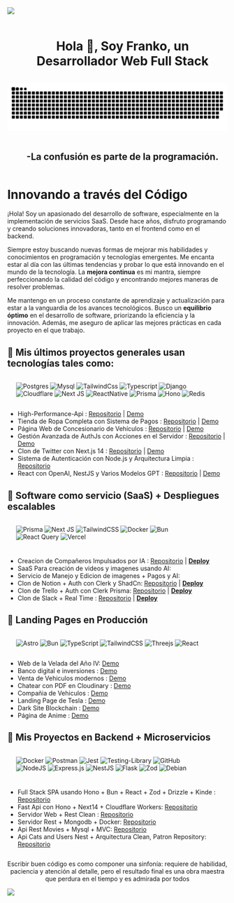 <!--horizontal divider(gradiant)-->
<img src="https://user-images.githubusercontent.com/73097560/115834477-dbab4500-a447-11eb-908a-139a6edaec5c.gif">

<!--h1 without bottom border-->
<div id="user-content-toc">
  <ul align="center">
    <summary><h1 style="display: inline-block">Hola 👋, Soy Franko, un Desarrollador Web Full Stack </h1></summary>
  </ul>
</div>

<!--- snake -->
<div align="center">
  <img  src="/grid-snake.svg"
       alt="snake" /></a>
</div>

<!--h2 without bottom border-->
<div id="user-content-toc">
  <ul align="center">
    <summary><h2 style="display: inline-block">-La confusión es parte de la programación.</h2></summary>
  </ul>
</div>

  <!--Intro start-->

# Innovando a través del Código

¡Hola! Soy un apasionado del desarrollo de software, especialmente en la implementación de servicios SaaS. Desde hace años, disfruto programando y creando soluciones innovadoras, tanto en el frontend como en el backend.

Siempre estoy buscando nuevas formas de mejorar mis habilidades y conocimientos en programación y tecnologías emergentes. Me encanta estar al día con las últimas tendencias y probar lo que está innovando en el mundo de la tecnología. La **mejora continua** es mi mantra, siempre perfeccionando la calidad del código y encontrando mejores maneras de resolver problemas.

Me mantengo en un proceso constante de aprendizaje y actualización para estar a la vanguardia de los avances tecnológicos. Busco un **equilibrio óptimo** en el desarrollo de software, priorizando la eficiencia y la innovación. Además, me aseguro de aplicar las mejores prácticas en cada proyecto en el que trabajo.


## 🐳 Mis últimos proyectos generales usan tecnologías tales como:

<div style="display:flex;padding-left:20px;padding-right:40px;padding-bottom:1px;gap:8px">



![Postgres](https://img.shields.io/badge/postgres-%23316192.svg?style=for-the-badge&logo=postgresql&logoColor=white)
![Mysql](https://img.shields.io/badge/MySQL-00000F?style=for-the-badge&logo=mysql&logoColor=white)
![TailwindCss](https://img.shields.io/badge/Tailwind_CSS-38B2AC?style=for-the-badge&logo=tailwind-css&logoColor=white)
![Typescript](https://img.shields.io/badge/TypeScript-007ACC?style=for-the-badge&logo=typescript&logoColor=white)
![Django](https://img.shields.io/badge/Django-092E20?style=for-the-badge&logo=django&logoColor=white)
![Cloudflare](https://img.shields.io/badge/Cloudflare-F38020?style=for-the-badge&logo=Cloudflare&logoColor=white)
![Next JS](https://img.shields.io/badge/Next-black?style=for-the-badge&logo=next.js&logoColor=white)
![ReactNative](	https://img.shields.io/badge/React_Native-20232A?style=for-the-badge&logo=react&logoColor=61DAFB)
![Prisma](https://img.shields.io/badge/Prisma-3982CE?style=for-the-badge&logo=Prisma&logoColor=white)
![Hono](https://img.shields.io/badge/Hono-F96854?style=for-the-badge&logo=hono&logoColor=white)
![Redis](https://img.shields.io/badge/Redis-%23EF4223.svg?style=for-the-badge&logo=redis&logoColor=white)









</div>

- High-Performance-Api : [Repositorio](https://github.com/Lostovayne/High-Performance-Api) | [Demo](https://api-sooty-eta.vercel.app/)
- Tienda de Ropa Completa con Sistema de Pagos : [Repositorio](https://github.com/Lostovayne/Tienda-de-Ropa-Tesla-Shop-usando-Next-14) | [Demo](https://github.com/Lostovayne/Tienda-de-Ropa-Tesla-Shop-usando-Next-14)
- Página Web de Concesionario de Vehículos : [Repositorio](https://github.com/Lostovayne/Tienda-de-Vehiculos-Next-13-Typescript-y-Tailwind) | [Demo](https://concesionario-de-vehiculos.vercel.app)
- Gestión Avanzada de AuthJs con Acciones en el Servidor : [Repositorio](https://github.com/Lostovayne/Next-Auth-V5-Usando-Next-14-Avanzado) | [Demo](https://github.com/Lostovayne/Next-Auth-V5-Usando-Next-14-Avanzado)
- Clon de Twitter con Next.js 14 : [Repositorio](https://github.com/Lostovayne/Clon-de-Twitter-con-Next-14) | [Demo](https://clon-de-twitter.vercel.app/)
- Sistema de Autenticación con Node.js y Arquitectura Limpia : [Repositorio](https://github.com/Lostovayne/Sistema-de-Autenticacion-usando-Node-Ts-y-Clean-Arquitecture)
- React con OpenAI, NestJS y Varios Modelos GPT : [Repositorio](https://github.com/Lostovayne/React-usando-React-Router-dom-Tailwind-Typescript-e-integraciones-de-Openai-para-modelos) | [Demo](https://react-gpt-weld.vercel.app/)



## 💾 Software como servicio (SaaS) + Despliegues escalables

<div style="display:flex;padding-left:20px;padding-right:40px;padding-bottom:10px;gap:8px" >

![Prisma](https://img.shields.io/badge/Prisma-3982CE?style=for-the-badge&logo=Prisma&logoColor=white)
![Next JS](https://img.shields.io/badge/Next-black?style=for-the-badge&logo=next.js&logoColor=white)
![TailwindCSS](https://img.shields.io/badge/tailwindcss-%2338B2AC.svg?style=for-the-badge&logo=tailwind-css&logoColor=white)
![Docker](https://img.shields.io/badge/docker-%230db7ed.svg?style=for-the-badge&logo=docker&logoColor=white)
![Bun](https://img.shields.io/badge/Bun-%23000000.svg?style=for-the-badge&logo=bun&logoColor=white)
![React Query](https://img.shields.io/badge/-React%20Query-FF4154?style=for-the-badge&logo=react%20query&logoColor=white)
![Vercel](https://img.shields.io/badge/vercel-%23000000.svg?style=for-the-badge&logo=vercel&logoColor=white)

</div>

- Creacion de Compañeros Impulsados por IA : [Repositorio](https://github.com/Lostovayne/SaaS-AI-Companion) | **[Deploy](https://ai-companion-khalest.vercel.app/)**
- SaaS Para creación de videos y imagenes usando AI:
- Servicio de Manejo y Edicion de imagenes + Pagos y AI: 
- Clon de Notion + Auth con Clerk y ShadCn: [Repositorio](https://github.com/Lostovayne/Clon-de-Notion-con-Next14-Tailwind-Typescript) | **[Deploy](https://jotion-dev-nine.vercel.app)**
- Clon de Trello + Auth con Clerk Prisma: [Repositorio](https://github.com/Lostovayne/Clon-de-Trello-Next-14-Tailwind-Typescript-Prisma) | **[Deploy]()**
- Clon de Slack + Real Time : [Repositorio](https://github.com/Lostovayne/build-slack-clone) | **[Deploy]()**


## 📃 Landing Pages en Producción
<div style="display:flex;padding-left:20px;padding-right:40px;padding-bottom:1px;gap:8px">

![Astro](https://img.shields.io/badge/astro-%232C2052.svg?style=for-the-badge&logo=astro&logoColor=white)
![Bun](https://img.shields.io/badge/Bun-%23000000.svg?style=for-the-badge&logo=bun&logoColor=white)
![TypeScript](https://img.shields.io/badge/typescript-%23007ACC.svg?style=for-the-badge&logo=typescript&logoColor=white)
![TailwindCSS](https://img.shields.io/badge/tailwindcss-%2338B2AC.svg?style=for-the-badge&logo=tailwind-css&logoColor=white)
![Threejs](https://img.shields.io/badge/threejs-black?style=for-the-badge&logo=three.js&logoColor=white)
![React](https://img.shields.io/badge/react-%2320232a.svg?style=for-the-badge&logo=react&logoColor=%2361DAFB)
</div>

- Web de la Velada del Año IV: [Demo](https://khalest.cloud)
- Banco digital e inversiones : [Demo](https://cash-bank.pages.dev/)
- Venta de Vehiculos modernos : [Demo](https://github.com/Lostovayne/car-website)
- Chatear con PDF en Cloudinary : [Demo](https://chat-con-pdf-astro.pages.dev/)
- Compañia de Vehiculos : [Demo](https://vcompany.pages.dev/)
- Landing Page de Tesla : [Demo](https://tesladl.pages.dev/)
- Dark Site Blockchain : [Demo]()
- Página de Anime : [Demo](https://anime-next14.vercel.app)


## 🚀 Mis Proyectos en Backend + Microservicios

<div style="display:flex;padding-left:20px;padding-right:40px;padding-bottom:10px;gap:8px" >

![Docker](https://img.shields.io/badge/docker-%230db7ed.svg?style=for-the-badge&logo=docker&logoColor=white)
![Postman](https://img.shields.io/badge/Postman-FF6C37?style=for-the-badge&logo=postman&logoColor=white)
![Jest](https://img.shields.io/badge/-jest-%23C21325?style=for-the-badge&logo=jest&logoColor=white)
![Testing-Library](https://img.shields.io/badge/-TestingLibrary-%23E33332?style=for-the-badge&logo=testing-library&logoColor=white)
![GitHub](https://img.shields.io/badge/github-%23121011.svg?style=for-the-badge&logo=github&logoColor=white)
![NodeJS](https://img.shields.io/badge/node.js-6DA55F?style=for-the-badge&logo=node.js&logoColor=white)
![Express.js](https://img.shields.io/badge/express.js-%23404d59.svg?style=for-the-badge&logo=express&logoColor=%2361DAFB)
![NestJS](https://img.shields.io/badge/nestjs-%23E0234E.svg?style=for-the-badge&logo=nestjs&logoColor=white)
![Flask](https://img.shields.io/badge/flask-%23000.svg?style=for-the-badge&logo=flask&logoColor=white)
![Zod](https://img.shields.io/badge/zod-%233068b7.svg?style=for-the-badge&logo=zod&logoColor=white)
![Debian](https://img.shields.io/badge/Debian-D70A53?style=for-the-badge&logo=debian&logoColor=white)

</div>

- Full Stack SPA usando Hono + Bun + React + Zod + Drizzle + Kinde : [Repositorio](https://github.com/Lostovayne/Proyecto-Full-Stack-Spa-en-React-con-Hono-y-Bun)
- Fast Api con Hono + Next14 + Cloudflare Workers: [Repositorio](https://github.com/Lostovayne/Fast-Api-Usando-Hono-y-Next14-en-Cloudflare-Workers)
- Servidor Web + Rest Clean : [Repositorio](https://github.com/Lostovayne/Servidor-Rest-y-web-con-posgresql-prisma-Nodejs-Typescript)
- Servidor Rest + Mongodb + Docker: [Repositorio](https://github.com/Lostovayne/Autenticacion-usando-Node-con-Typescript-y-Mongodb-con-Arquitectura)
- Api Rest Movies + Mysql + MVC: [Repositorio](https://github.com/Lostovayne/Api-Rest-Midu-Usando-Zod)
- Api Cats and Users Nest + Arquitectura Clean, Patron Repository: [Repositorio](https://github.com/Lostovayne/Api-Rest-Cat-con-NestJs-MySql-TypeOrm-y-Typescript)



<!--- stats & Trophy (start) -->
<p align="center">
  <!--- stats (start) -->
<table align="center">
<tr border="none">

</tr>
</table>

</p>        
<!--- stats (end) -->

<p align="center">
Escribir buen código es como componer una sinfonía: requiere de habilidad, paciencia y atención al detalle, pero el resultado final es una obra maestra que perdura en el tiempo y es admirada por todos
  
</p>

<!--horizontal divider(gradiant)-->
<img src="https://user-images.githubusercontent.com/73097560/115834477-dbab4500-a447-11eb-908a-139a6edaec5c.gif">
